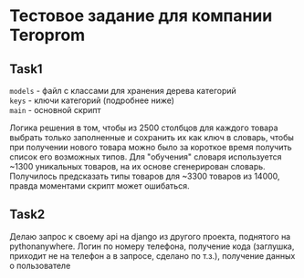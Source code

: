# Тестовое задание для компании Teroprom
## Task1
`models` - файл с классами для хранения дерева категорий<br>
`keys` - ключи категорий (подробнее ниже)<br>
`main` - основной скрипт<br>

Логика решения в том, чтобы из 2500 столбцов для каждого товара выбрать только заполненные и сохранить их как ключ в словарь,
чтобы при получении нового товара можно было за короткое время получить список его возможных типов. Для "обучения" словаря используется ~1300 уникальных товаров, на их основе сгенерирован словарь.
Получилось предсказать типы товаров для ~3300 товаров из 14000, правда моментами скрипт может ошибаться.

## Task2
Делаю запрос к своему api на django из другого проекта, поднятого на pythonanywhere. Логин по номеру телефона, получение кода (заглушка, приходит не на телефон а в запросе, сделано по т.з.), получение данных о пользователе
